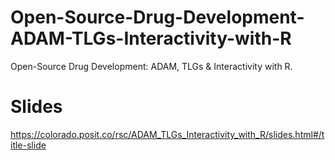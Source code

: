 # Open-Source-Drug-Development-ADAM-TLGs-Interactivity-with-R
Open-Source Drug Development: ADAM, TLGs &amp; Interactivity with R. 
# Slides
https://colorado.posit.co/rsc/ADAM_TLGs_Interactivity_with_R/slides.html#/title-slide
